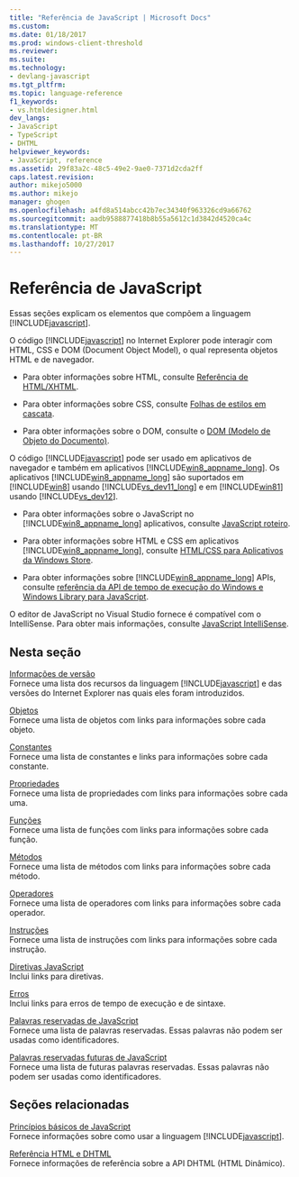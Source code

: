 ```yaml
---
title: "Referência de JavaScript | Microsoft Docs"
ms.custom: 
ms.date: 01/18/2017
ms.prod: windows-client-threshold
ms.reviewer: 
ms.suite: 
ms.technology:
- devlang-javascript
ms.tgt_pltfrm: 
ms.topic: language-reference
f1_keywords:
- vs.htmldesigner.html
dev_langs:
- JavaScript
- TypeScript
- DHTML
helpviewer_keywords:
- JavaScript, reference
ms.assetid: 29f83a2c-48c5-49e2-9ae0-7371d2cda2ff
caps.latest.revision: 
author: mikejo5000
ms.author: mikejo
manager: ghogen
ms.openlocfilehash: a4fd8a514abcc42b7ec34340f963326cd9a66762
ms.sourcegitcommit: aadb9588877418b8b55a5612c1d3842d4520ca4c
ms.translationtype: MT
ms.contentlocale: pt-BR
ms.lasthandoff: 10/27/2017
---
```

# <a name="javascript-reference"></a>Referência de JavaScript
Essas seções explicam os elementos que compõem a linguagem [!INCLUDE[javascript](../../javascript/includes/javascript-md.md)].  
  
 O código [!INCLUDE[javascript](../../javascript/includes/javascript-md.md)] no Internet Explorer pode interagir com HTML, CSS e DOM (Document Object Model), o qual representa objetos HTML e de navegador.  
  
-   Para obter informações sobre HTML, consulte [Referência de HTML/XHTML](http://go.microsoft.com/fwlink/p/?LinkId=251007).  
  
-   Para obter informações sobre CSS, consulte [Folhas de estilos em cascata](http://go.microsoft.com/fwlink/p/?LinkId=251008).  
  
-   Para obter informações sobre o DOM, consulte o [DOM (Modelo de Objeto do Documento)](http://go.microsoft.com/fwlink/p/?LinkId=251009).  
  
 O código [!INCLUDE[javascript](../../javascript/includes/javascript-md.md)] pode ser usado em aplicativos de navegador e também em aplicativos [!INCLUDE[win8_appname_long](../../javascript/includes/win8-appname-long-md.md)]. Os aplicativos [!INCLUDE[win8_appname_long](../../javascript/includes/win8-appname-long-md.md)] são suportados em [!INCLUDE[win8](../../javascript/includes/win8-md.md)] usando [!INCLUDE[vs_dev11_long](../../javascript/includes/vs-dev11-long-md.md)] e em [!INCLUDE[win81](../../javascript/includes/win81-md.md)] usando [!INCLUDE[vs_dev12](../../javascript/includes/vs-dev12-md.md)].  
  
-   Para obter informações sobre o JavaScript no [!INCLUDE[win8_appname_long](../../javascript/includes/win8-appname-long-md.md)] aplicativos, consulte [JavaScript roteiro](http://msdn.microsoft.com/en-us/4f28182b-1e4b-4bbd-8ae9-dcc504de4341).  
  
-   Para obter informações sobre HTML e CSS em aplicativos [!INCLUDE[win8_appname_long](../../javascript/includes/win8-appname-long-md.md)], consulte [HTML/CSS para Aplicativos da Windows Store](http://go.microsoft.com/fwlink/p/?LinkId=250939).  
  
-   Para obter informações sobre [!INCLUDE[win8_appname_long](../../javascript/includes/win8-appname-long-md.md)] APIs, consulte [referência da API de tempo de execução do Windows e Windows Library para JavaScript](http://go.microsoft.com/fwlink/p/?LinkID=250938).  
  
 O editor de JavaScript no Visual Studio fornece é compatível com o IntelliSense. Para obter mais informações, consulte [JavaScript IntelliSense](/visualstudio/ide/javascript-intellisense.md).  
  
## <a name="in-this-section"></a>Nesta seção  
 [Informações de versão](../../javascript/reference/javascript-version-information.md)  
 Fornece uma lista dos recursos da linguagem [!INCLUDE[javascript](../../javascript/includes/javascript-md.md)] e das versões do Internet Explorer nas quais eles foram introduzidos.  
  
 [Objetos](../../javascript/reference/javascript-objects.md)  
 Fornece uma lista de objetos com links para informações sobre cada objeto.  
  
 [Constantes](../../javascript/reference/javascript-constants.md)  
 Fornece uma lista de constantes e links para informações sobre cada constante.  
  
 [Propriedades](../../javascript/reference/javascript-properties.md)  
 Fornece uma lista de propriedades com links para informações sobre cada uma.  
  
 [Funções](../../javascript/reference/javascript-functions.md)  
 Fornece uma lista de funções com links para informações sobre cada função.  
  
 [Métodos](../../javascript/reference/javascript-methods.md)  
 Fornece uma lista de métodos com links para informações sobre cada método.  
  
 [Operadores](../../javascript/reference/javascript-operators.md)  
 Fornece uma lista de operadores com links para informações sobre cada operador.  
  
 [Instruções](../../javascript/reference/javascript-statements.md)  
 Fornece uma lista de instruções com links para informações sobre cada instrução.  
  
 [Diretivas JavaScript](../../javascript/reference/javascript-directives.md)  
 Inclui links para diretivas.  
  
 [Erros](../../javascript/reference/javascript-errors.md)  
 Inclui links para erros de tempo de execução e de sintaxe.  
  
 [Palavras reservadas de JavaScript](../../javascript/reference/javascript-reserved-words.md)  
 Fornece uma lista de palavras reservadas. Essas palavras não podem ser usadas como identificadores.  
  
 [Palavras reservadas futuras de JavaScript](../../javascript/reference/javascript-future-reserved-words.md)  
 Fornece uma lista de futuras palavras reservadas. Essas palavras não podem ser usadas como identificadores.  
  
## <a name="related-sections"></a>Seções relacionadas  
 [Princípios básicos de JavaScript](../../javascript/javascript-fundamentals.md)  
 Fornece informações sobre como usar a linguagem [!INCLUDE[javascript](../../javascript/includes/javascript-md.md)].  
  
 [Referência HTML e DHTML](http://go.microsoft.com/fwlink/?LinkId=148095)  
 Fornece informações de referência sobre a API DHTML (HTML Dinâmico).